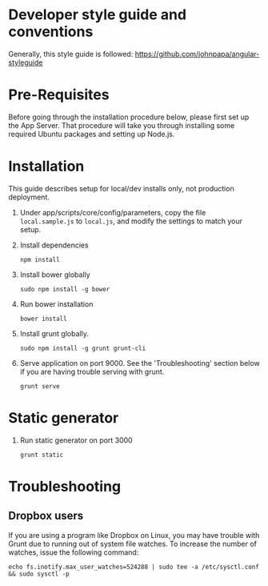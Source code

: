 # Developer style guide and conventions

Generally, this style guide is followed: https://github.com/johnpapa/angular-styleguide

# Pre-Requisites

Before going through the installation procedure below, please first set up the App Server. That procedure will take you through installing some required Ubuntu packages and setting up Node.js.

# Installation

This guide describes setup for local/dev installs only, not production deployment.

1. Under app/scripts/core/config/parameters, copy the file `local.sample.js` to `local.js`, and modify the settings to match your setup.

2. Install dependencies

    ```
    npm install
    ```

3. Install bower globally

    ```
    sudo npm install -g bower
    ```

4. Run bower installation

    ```
    bower install
    ```

5. Install grunt globally.

    ```
    sudo npm install -g grunt grunt-cli
    ```

6. Serve application on port 9000. See the 'Troubleshooting' section below if you are having trouble serving with grunt.

    ```
    grunt serve
    ```

# Static generator

1. Run static generator on port 3000

    ```
    grunt static
    ```

# Troubleshooting

## Dropbox users

If you are using a program like Dropbox on Linux, you may have trouble with Grunt due to running out of system file watches. To increase the number of watches, issue the following command:

`echo fs.inotify.max_user_watches=524288 | sudo tee -a /etc/sysctl.conf && sudo sysctl -p`